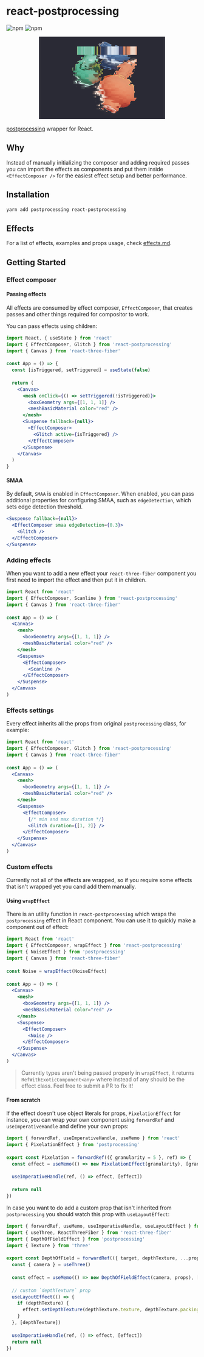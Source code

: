 # react-postprocessing

![npm](https://img.shields.io/npm/v/react-postprocessing?label=npm%20package&style=flat-square) ![npm](https://img.shields.io/npm/dt/react-postprocessing?style=flat-square)

<p align="middle">
	<a href="https://codesandbox.io/s/react-postprocessing-showcase-demo-dr9rj">
		<img src="vases.gif" />
	</a>
</p>

[postprocessing](https://vanruesc.github.io/postprocessing) wrapper for React.

## Why

Instead of manually initializing the composer and adding required passes you can import the effects as components and put them inside `<EffectComposer />` for the easiest effect setup and better performance.

## Installation

```sh
yarn add postprocessing react-postprocessing
```

## Effects

For a list of effects, examples and props usage, check [effects.md](https://github.com/react-spring/react-postprocessing/blob/master/effects.md).

## Getting Started

### Effect composer

#### Passing effects

All effects are consumed by effect composer, `EffectComposer`, that creates passes and other things required for compositor to work.

You can pass effects using children:

```jsx
import React, { useState } from 'react'
import { EffectComposer, Glitch } from 'react-postprocessing'
import { Canvas } from 'react-three-fiber'

const App = () => {
  const [isTriggered, setTriggered] = useState(false)

  return (
    <Canvas>
      <mesh onClick={() => setTriggered(!isTriggered)}>
        <boxGeometry args={[1, 1, 1]} />
        <meshBasicMaterial color="red" />
      </mesh>
      <Suspense fallback={null}>
        <EffectComposer>
          <Glitch active={isTriggered} />
        </EffectComposer>
      </Suspense>
    </Canvas>
  )
}
```

#### SMAA

By default, `SMAA` is enabled in `EffectComposer`. When enabled, you can pass additional properties for configuring SMAA, such as `edgeDetection`, which sets edge detection threshold.

```jsx
<Suspense fallback={null}>
  <EffectComposer smaa edgeDetection={0.3}>
    <Glitch />
  </EffectComposer>
</Suspense>
```

### Adding effects

When you want to add a new effect your `react-three-fiber` component you first need to import the effect and then put it in children.

```jsx
import React from 'react'
import { EffectComposer, Scanline } from 'react-postprocessing'
import { Canvas } from 'react-three-fiber'

const App = () => (
  <Canvas>
    <mesh>
      <boxGeometry args={[1, 1, 1]} />
      <meshBasicMaterial color="red" />
    </mesh>
    <Suspense>
      <EffectComposer>
        <Scanline />
      </EffectComposer>
    </Suspense>
  </Canvas>
)
```

### Effects settings

Every effect inherits all the props from original `postprocessing` class, for example:

```jsx
import React from 'react'
import { EffectComposer, Glitch } from 'react-postprocessing'
import { Canvas } from 'react-three-fiber'

const App = () => (
  <Canvas>
    <mesh>
      <boxGeometry args={[1, 1, 1]} />
      <meshBasicMaterial color="red" />
    </mesh>
    <Suspense>
      <EffectComposer>
        {/* min and max duration */}
        <Glitch duration={[1, 2]} />
      </EffectComposer>
    </Suspense>
  </Canvas>
)
```

### Custom effects

Currently not all of the effects are wrapped, so if you require some effects that isn't wrapped yet you cand add them manually.

#### Using `wrapEffect`

There is an utility function in `react-postprocessing` which wraps the `postprocessing` effect in React component. You can use it to quickly make a component out of effect:

```jsx
import React from 'react'
import { EffectComposer, wrapEffect } from 'react-postprocessing'
import { NoiseEffect } from 'postprocessing'
import { Canvas } from 'react-three-fiber'

const Noise = wrapEffect(NoiseEffect)

const App = () => (
  <Canvas>
    <mesh>
      <boxGeometry args={[1, 1, 1]} />
      <meshBasicMaterial color="red" />
    </mesh>
    <Suspense>
      <EffectComposer>
        <Noise />
      </EffectComposer>
    </Suspense>
  </Canvas>
)
```

> Currently types aren't being passed properly in `wrapEffect`, it returns `RefWithExoticComponent<any>` where instead of any should be the effect class. Feel free to submit a PR to fix it!

#### From scratch

If the effect doesn't use object literals for props, `PixelationEffect` for instance, you can wrap your own component using `forwardRef` and `useImperativeHandle` and define your own props:

```jsx
import { forwardRef, useImperativeHandle, useMemo } from 'react'
import { PixelationEffect } from 'postprocessing'

export const Pixelation = forwardRef(({ granularity = 5 }, ref) => {
  const effect = useMemo(() => new PixelationEffect(granularity), [granularity])

  useImperativeHandle(ref, () => effect, [effect])

  return null
})
```

In case you want to do add a custom prop that isn't inherited from `postprocessing` you should watch this prop with `useLayoutEffect`:

```jsx
import { forwardRef, useMemo, useImperativeHandle, useLayoutEffect } from 'react'
import { useThree, ReactThreeFiber } from 'react-three-fiber'
import { DepthOfFieldEffect } from 'postprocessing'
import { Texture } from 'three'

export const DepthOfField = forwardRef(({ target, depthTexture, ...props }, ref) => {
  const { camera } = useThree()

  const effect = useMemo(() => new DepthOfFieldEffect(camera, props), [props])

  // custom `depthTexture` prop
  useLayoutEffect(() => {
    if (depthTexture) {
      effect.setDepthTexture(depthTexture.texture, depthTexture.packing)
    }
  }, [depthTexture])

  useImperativeHandle(ref, () => effect, [effect])
  return null
})
```

